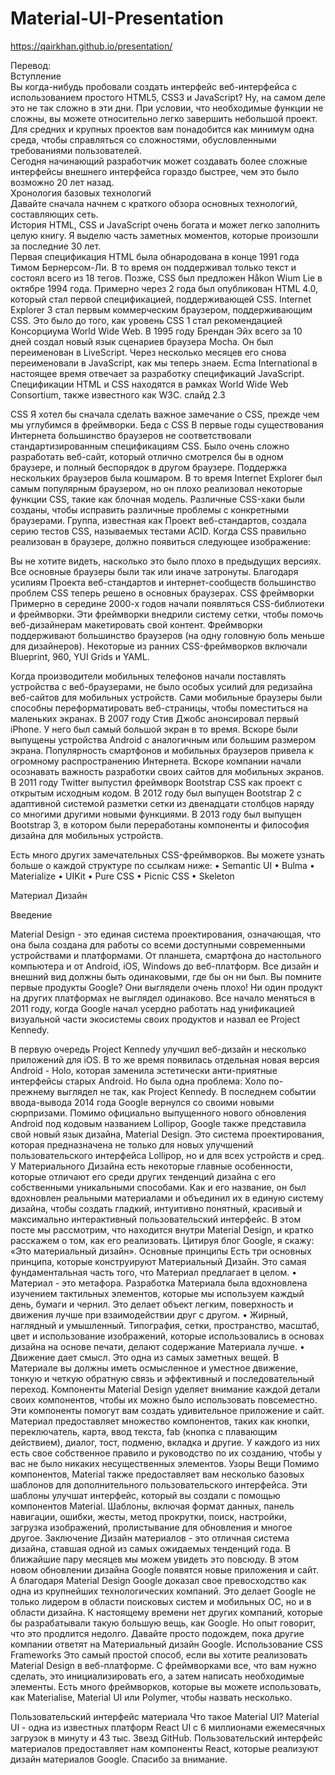 # Material-UI-Presentation
https://qairkhan.github.io/presentation/

Перевод: <br>
Вступление<br>
Вы когда-нибудь пробовали создать интерфейс веб-интерфейса с использованием простого HTML5, CSS3 и JavaScript? Ну, на самом деле это не так сложно в эти дни. При условии, что необходимые функции не сложны, вы можете относительно легко завершить небольшой проект. Для средних и крупных проектов вам понадобится как минимум одна среда, чтобы справляться со сложностями, обусловленными требованиями пользователей.<br>
Сегодня начинающий разработчик может создавать более сложные интерфейсы внешнего интерфейса гораздо быстрее, чем это было возможно 20 лет назад.<br>
Хронология базовых технологий<br>
Давайте сначала начнем с краткого обзора основных технологий, составляющих сеть.<br>
История HTML, CSS и JavaScript очень богата и может легко заполнить целую книгу. Я выделю часть заметных моментов, которые произошли за последние 30 лет.<br>
Первая спецификация HTML была обнародована в конце 1991 года Тимом Бернерсом-Ли. В то время он поддерживал только текст и состоял всего из 18 тегов. Позже, CSS был предложен Håkon Wium Lie в октябре 1994 года.
Примерно через 2 года был опубликован HTML 4.0, который стал первой спецификацией, поддерживающей CSS. Internet Explorer 3 стал первым коммерческим браузером, поддерживающим CSS. Это было до того, как уровень CSS 1 стал рекомендацией Консорциума World Wide Web.
В 1995 году Брендан Эйх всего за 10 дней создал новый язык сценариев браузера Mocha. Он был переименован в LiveScript. Через несколько месяцев его снова переименовали в JavaScript, как мы теперь знаем. Ecma International в настоящее время отвечает за разработку спецификаций JavaScript. Спецификации HTML и CSS находятся в рамках World Wide Web Consortium, также известного как W3C. слайд 2.3

CSS
Я хотел бы сначала сделать важное замечание о CSS, прежде чем мы углубимся в фреймворки.
Беда с CSS
В первые годы существования Интернета большинство браузеров не соответствовали стандартизированным спецификациям CSS. Было очень сложно разработать веб-сайт, который отлично смотрелся бы в одном браузере, и полный беспорядок в другом браузере.
Поддержка нескольких браузеров была кошмаром. В то время Internet Explorer был самым популярным браузером, но он плохо реализовал некоторые функции CSS, такие как блочная модель. Различные CSS-хаки были созданы, чтобы исправить различные проблемы с конкретными браузерами.
Группа, известная как Проект веб-стандартов, создала серию тестов CSS, называемых тестами ACID. Когда CSS правильно реализован в браузере, должно появиться следующее изображение:

Вы не хотите видеть, насколько это было плохо в предыдущих версиях. Все основные браузеры были так или иначе затронуты. Благодаря усилиям Проекта веб-стандартов и интернет-сообществ большинство проблем CSS теперь решено в основных браузерах.
CSS фреймворки
Примерно в середине 2000-х годов начали появляться CSS-библиотеки и фреймворки. Эти фреймворки внедрили систему сетки, чтобы помочь веб-дизайнерам макетировать свой контент. Фреймворки поддерживают большинство браузеров (на одну головную боль меньше для дизайнеров). Некоторые из ранних CSS-фреймворков включали Blueprint, 960, YUI Grids и YAML.

Когда производители мобильных телефонов начали поставлять устройства с веб-браузерами, не было особых усилий для редизайна веб-сайтов для мобильных устройств. Сами мобильные браузеры были способны переформатировать веб-страницы, чтобы поместиться на маленьких экранах.
В 2007 году Стив Джобс анонсировал первый iPhone. У него был самый большой экран в то время. Вскоре были выпущены устройства Android с аналогичным или большим размером экрана. Популярность смартфонов и мобильных браузеров привела к огромному распространению Интернета. Вскоре компании начали осознавать важность разработки своих сайтов для мобильных экранов.
В 2011 году Twitter выпустил фреймворк Bootstrap CSS как проект с открытым исходным кодом. В 2012 году был выпущен Bootstrap 2 с адаптивной системой разметки сетки из двенадцати столбцов наряду со многими другими новыми функциями. В 2013 году был выпущен Bootstrap 3, в котором были переработаны компоненты и философия дизайна для мобильных устройств.

Есть много других замечательных CSS-фреймворков. Вы можете узнать больше о каждой структуре по ссылкам ниже:
•	Semantic UI
•	Bulma
•	Materialize
•	UIKit
•	Pure CSS
•	Picnic CSS
•	Skeleton

Материал Дизайн

Введение

Material Design - это единая система проектирования, означающая, что она была создана для работы со всеми доступными современными устройствами и платформами. От планшета, смартфона до настольного компьютера и от Android, iOS, Windows до веб-платформ. Все дизайн и внешний вид должны быть одинаковыми, где бы он ни был.
Вы помните первые продукты Google? Они выглядели очень плохо! Ни один продукт на других платформах не выглядел одинаково.
Все начало меняться в 2011 году, когда Google начал усердно работать над унификацией визуальной части экосистемы своих продуктов и назвал ее Project Kennedy.

В первую очередь Project Kennedy улучшил веб-дизайн и несколько приложений для iOS. В то же время появилась отдельная новая версия Android - Holo, которая заменила эстетически анти-приятные интерфейсы старых Android. Но была одна проблема: Холо по-прежнему выглядел не так, как Project Kennedy.
В последнем событии ввода-вывода 2014 года Google вернулся со своими новыми сюрпризами. Помимо официально выпущенного нового обновления Android под кодовым названием Lollipop, Google также представила свой новый язык дизайна, Material Design. Это система проектирования, которая предназначена не только для новых улучшений пользовательского интерфейса Lollipop, но и для всех устройств и сред.
У Материального Дизайна есть некоторые главные особенности, которые отличают его среди других тенденций дизайна с его собственными уникальными способами. Как и его название, он был вдохновлен реальными материалами и объединил их в единую систему дизайна, чтобы создать гладкий, интуитивно понятный, красивый и максимально интерактивный пользовательский интерфейс. В этом посте мы рассмотрим, что находится внутри Material Design, и кратко расскажем о том, как его реализовать. Цитируя блог Google, я скажу: «Это материальный дизайн».
Основные принципы
Есть три основных принципа, которые конструируют Материальный Дизайн. Это самая фундаментальная часть того, что Материал предлагает в целом.
• Материал - это метафора. Разработка Материала была вдохновлена ​​изучением тактильных элементов, которые мы используем каждый день, бумаги и чернил. Это делает объект легким, поверхность и движения лучше при взаимодействии друг с другом.
• Жирный, наглядный и умышленный. Типография, сетки, пространство, масштаб, цвет и использование изображений, которые использовались в основах дизайна на основе печати, делают содержание Материала лучше.
• Движение дает смысл. Это одна из самых заметных вещей. В Материале вы должны иметь осмысленное и уместное движение, тонкую и четкую обратную связь и эффективный и последовательный переход.
Компоненты
Material Design уделяет внимание каждой детали своих компонентов, чтобы их можно было использовать повсеместно. Эти компоненты помогут вам создать удивительное приложение и сайт. Материал предоставляет множество компонентов, таких как кнопки, переключатель, карта, ввод текста, fab (кнопка с плавающим действием), диалог, тост, подменю, вкладка и другие. У каждого из них есть свое собственное правило и руководство по их созданию, чтобы у вас не было никаких несущественных элементов.
Узоры Вещи
Помимо компонентов, Material также предоставляет вам несколько базовых шаблонов для дополнительного пользовательского интерфейса. Эти шаблоны улучшат интерфейс, который вы создали с помощью компонентов Material. Шаблоны, включая формат данных, панель навигации, ошибки, жесты, метод прокрутки, поиск, настройки, загрузка изображений, пролистывание для обновления и многое другое.
Заключение
Дизайн материалов - это отличная система дизайна, ставшая одной из самых ожидаемых тенденций года. В ближайшие пару месяцев мы можем увидеть это повсюду. В этом новом обновлении дизайна Google появятся новые приложения и сайт.
А благодаря Material Design Google доказал свое превосходство как одна из крупнейших технологических компаний. Это делает Google не только лидером в области поисковых систем и мобильных ОС, но и в области дизайна. К настоящему времени нет других компаний, которые бы разрабатывали такую ​​большую вещь, как Google. Но опыт говорит, что это продлится недолго. Давайте просто подождем, пока другие компании ответят на Материальный дизайн Google.
Использование CSS Frameworks
Это самый простой способ, если вы хотите реализовать Material Design в веб-платформе. С фреймворками все, что вам нужно сделать, это инициализировать его, а затем написать необходимые элементы. Есть много фреймворков, которые вы можете использовать, как Materialise, Material UI или Polymer, чтобы назвать несколько.

Пользовательский интерфейс материала
Что такое Material UI?
Material UI - одна из известных платформ React UI с 6 миллионами ежемесячных загрузок в минуту и ​​43 тыс. Звезд GitHub.
Пользовательский интерфейс материалов предоставляет нам компоненты React, которые реализуют дизайн материалов Google. 
Спасибо за внимание.

